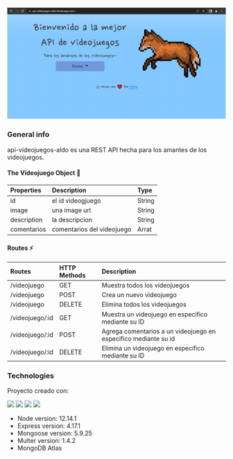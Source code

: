 ![alt text](API.PNG)

### General info
api-videojuegos-aldo es una REST API hecha para los amantes de los videojuegos. 

#### The Videojuego Object 🍵
| Properties    | Description                   | Type    |
|:-----------   |:---------------               |:--------|
|id             | el  id videogjuego            | String  | 
|image          | una image url                 | String  |
|description    | la descripcion                | String  | 
|comentarios    | comentarios del videojuego    | Arrat   | 


#### Routes ⚡
| Routes           | HTTP Methods     | Description
|:-------          |:---------------  |:--------------
| /videojuego      | GET              | Muestra todos los videojuegos
| /videojuego      | POST             | Crea un nuevo videojuego
| /videojuego      | DELETE           | Elimina todos los videojuegos
|/videojuego/:id   | GET              | Muestra un videojuego en especifico mediante su ID
|/videojuego/:id   | POST             | Agrega comentarios a un videojuego en especifico mediante su id
|/videojuego/:id   | DELETE           | Elimina un videojuego en especifico mediante su ID
	
### Technologies
Proyecto creado con:
<p>
<img src="https://img.shields.io/badge/-MongoDB%20-1AA121?style=for-the-badge&logo=mongodb&logoColor=green">
<img src="https://img.shields.io/badge/-Expressjs%20-%23323330?style=for-the-badge&logo=express">
<img src="https://img.shields.io/badge/react%20-%2320232a.svg?&style=for-the-badge&logo=react" >   
<img src="https://img.shields.io/badge/-Nodejs%20-%23323330?style=for-the-badge&logo=Node.js&logoColor=green">
</p>

* Node version: 12.14.1
* Express version: 4.17.1
* Mongoose version: 5.9.25 
* Multer version: 1.4.2 
* MongoDB Atlas